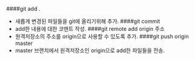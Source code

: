 ####git add .
- 새롭게 변경된 파일들을 git에 올리기위해 추가.
####git commit
- add한 내용에 대한 코멘트 작성.
####git remote add origin 주소
- 원격저장소의 주소를 origin으로 사용할 수 있도록 추가.
####git push origin master
- master 브랜치에서 원격저장소인 origin으로 add한 파일들을 전송.
